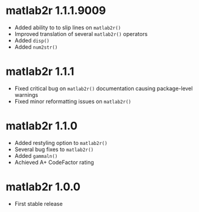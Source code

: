 # matlab2r 1.1.1.9009

* Added ability to to slip lines on `matlab2r()`
* Improved translation of several `matlab2r()` operators
* Added `disp()`
* Added `num2str()`

# matlab2r 1.1.1

* Fixed critical bug on `matlab2r()` documentation causing package-level warnings
* Fixed minor reformatting issues on `matlab2r()`

# matlab2r 1.1.0

* Added restyling option to `matlab2r()`
* Several bug fixes to `matlab2r()`
* Added `gammaln()`
* Achieved A+ CodeFactor rating

# matlab2r 1.0.0

* First stable release
